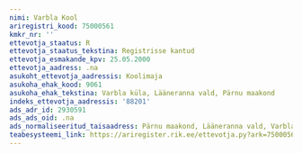 ```yaml
---
nimi: Varbla Kool
ariregistri_kood: 75000561
kmkr_nr: ''
ettevotja_staatus: R
ettevotja_staatus_tekstina: Registrisse kantud
ettevotja_esmakande_kpv: 25.05.2000
ettevotja_aadress: .na
asukoht_ettevotja_aadressis: Koolimaja
asukoha_ehak_kood: 9061
asukoha_ehak_tekstina: Varbla küla, Lääneranna vald, Pärnu maakond
indeks_ettevotja_aadressis: '88201'
ads_adr_id: 2930591
ads_ads_oid: .na
ads_normaliseeritud_taisaadress: Pärnu maakond, Lääneranna vald, Varbla küla, Koolimaja
teabesysteemi_link: https://ariregister.rik.ee/ettevotja.py?ark=75000561&ref=rekvisiidid
---
```

